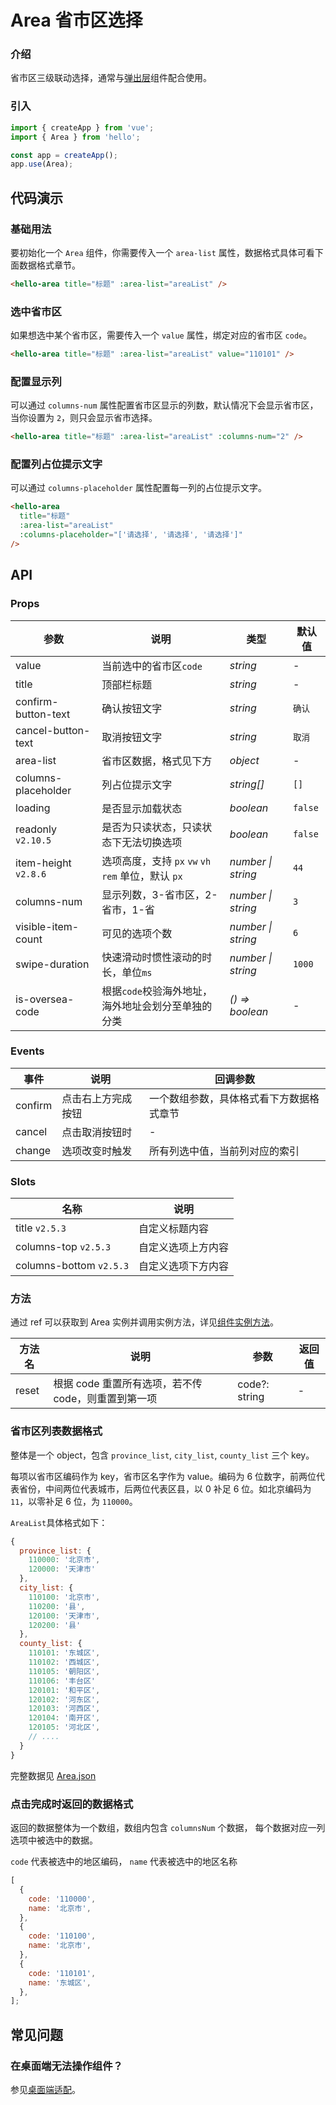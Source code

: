 # Area 省市区选择

### 介绍

省市区三级联动选择，通常与[弹出层](#/zh-CN/popup)组件配合使用。

### 引入

```js
import { createApp } from 'vue';
import { Area } from 'hello';

const app = createApp();
app.use(Area);
```

## 代码演示

### 基础用法

要初始化一个 `Area` 组件，你需要传入一个 `area-list` 属性，数据格式具体可看下面数据格式章节。

```html
<hello-area title="标题" :area-list="areaList" />
```

### 选中省市区

如果想选中某个省市区，需要传入一个 `value` 属性，绑定对应的省市区 `code`。

```html
<hello-area title="标题" :area-list="areaList" value="110101" />
```

### 配置显示列

可以通过 `columns-num` 属性配置省市区显示的列数，默认情况下会显示省市区，当你设置为 `2`，则只会显示省市选择。

```html
<hello-area title="标题" :area-list="areaList" :columns-num="2" />
```

### 配置列占位提示文字

可以通过 `columns-placeholder` 属性配置每一列的占位提示文字。

```html
<hello-area
  title="标题"
  :area-list="areaList"
  :columns-placeholder="['请选择', '请选择', '请选择']"
/>
```

## API

### Props

| 参数 | 说明 | 类型 | 默认值 |
| --- | --- | --- | --- |
| value | 当前选中的省市区`code` | _string_ | - |
| title | 顶部栏标题 | _string_ | - |
| confirm-button-text | 确认按钮文字 | _string_ | `确认` |
| cancel-button-text | 取消按钮文字 | _string_ | `取消` |
| area-list | 省市区数据，格式见下方 | _object_ | - |
| columns-placeholder | 列占位提示文字 | _string[]_ | `[]` |
| loading | 是否显示加载状态 | _boolean_ | `false` |
| readonly `v2.10.5` | 是否为只读状态，只读状态下无法切换选项 | _boolean_ | `false` |
| item-height `v2.8.6` | 选项高度，支持 `px` `vw` `vh` `rem` 单位，默认 `px` | _number \| string_ | `44` |
| columns-num | 显示列数，3-省市区，2-省市，1-省 | _number \| string_ | `3` |
| visible-item-count | 可见的选项个数 | _number \| string_ | `6` |
| swipe-duration | 快速滑动时惯性滚动的时长，单位`ms` | _number \| string_ | `1000` |
| is-oversea-code | 根据`code`校验海外地址，海外地址会划分至单独的分类 | _() => boolean_ | - |

### Events

| 事件    | 说明               | 回调参数                                 |
| ------- | ------------------ | ---------------------------------------- |
| confirm | 点击右上方完成按钮 | 一个数组参数，具体格式看下方数据格式章节 |
| cancel  | 点击取消按钮时     | -                                        |
| change  | 选项改变时触发     | 所有列选中值，当前列对应的索引           |

### Slots

| 名称                    | 说明               |
| ----------------------- | ------------------ |
| title `v2.5.3`          | 自定义标题内容     |
| columns-top `v2.5.3`    | 自定义选项上方内容 |
| columns-bottom `v2.5.3` | 自定义选项下方内容 |

### 方法

通过 ref 可以获取到 Area 实例并调用实例方法，详见[组件实例方法](#/zh-CN/advanced-usage#zu-jian-shi-li-fang-fa)。

| 方法名 | 说明 | 参数 | 返回值 |
| --- | --- | --- | --- |
| reset | 根据 code 重置所有选项，若不传 code，则重置到第一项 | code?: string | - |

### 省市区列表数据格式

整体是一个 object，包含 `province_list`, `city_list`, `county_list` 三个 key。

每项以省市区编码作为 key，省市区名字作为 value。编码为 6 位数字，前两位代表省份，中间两位代表城市，后两位代表区县，以 0 补足 6 位。如北京编码为 `11`，以零补足 6 位，为 `110000`。

`AreaList`具体格式如下：

```js
{
  province_list: {
    110000: '北京市',
    120000: '天津市'
  },
  city_list: {
    110100: '北京市',
    110200: '县',
    120100: '天津市',
    120200: '县'
  },
  county_list: {
    110101: '东城区',
    110102: '西城区',
    110105: '朝阳区',
    110106: '丰台区'
    120101: '和平区',
    120102: '河东区',
    120103: '河西区',
    120104: '南开区',
    120105: '河北区',
    // ....
  }
}
```

完整数据见 [Area.json](https://github.com/youzan/vant/blob/dev/src/area/demo/area.js)

### 点击完成时返回的数据格式

返回的数据整体为一个数组，数组内包含 `columnsNum` 个数据， 每个数据对应一列选项中被选中的数据。

`code` 代表被选中的地区编码， `name` 代表被选中的地区名称

```js
[
  {
    code: '110000',
    name: '北京市',
  },
  {
    code: '110100',
    name: '北京市',
  },
  {
    code: '110101',
    name: '东城区',
  },
];
```

## 常见问题

### 在桌面端无法操作组件？

参见[桌面端适配](#/zh-CN/advanced-usage#zhuo-mian-duan-gua-pei)。
